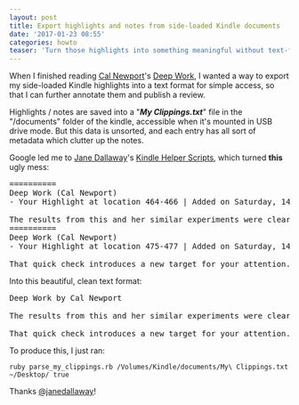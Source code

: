 ```yaml
---
layout: post
title: Export highlights and notes from side-loaded Kindle documents
date: '2017-01-23 08:55'
categories: howto
teaser: 'Turn those highlights into something meaningful without text-formatting pain'
---
```


When I finished reading [Cal Newport](http://calnewport.com/)'s [Deep Work](http://calnewport.com/books/deep-work/), I wanted a way to export my side-loaded Kindle highlights into a text format for simple access, so that I can further annotate them and publish a review.

Highlights / notes are saved into a "___My Clippings.txt___" file in the "/documents" folder of the kindle, accessible when it's mounted in USB drive mode. But this data is unsorted, and each entry has all sort of metadata which clutter up the notes.

Google led me to [Jane Dallaway](http://jane.dallaway.com/)'s [Kindle Helper Scripts](https://github.com/janedallaway/Kindle-Helper-Scripts), which turned __this__ ugly mess:

<pre>
==========
Deep Work (Cal Newport)
- Your Highlight at location 464-466 | Added on Saturday, 14 January 2017 09:13:02

The results from this and her similar experiments were clear: “People experiencing attention residue after switching tasks are likely to demonstrate poor performance on that next task,” and the more intense the residue, the worse the performance.
==========
Deep Work (Cal Newport)
- Your Highlight at location 475-477 | Added on Saturday, 14 January 2017 09:14:37

That quick check introduces a new target for your attention. Even worse, by seeing messages that you cannot deal with at the moment (which is almost always the case), you’ll be forced to turn back to the primary task with a secondary task left unfinished. The attention residue left by such unresolved switches dampens your performance.
</pre>

Into this beautiful, clean text format:

<pre>
Deep Work by Cal Newport

The results from this and her similar experiments were clear: “People experiencing attention residue after switching tasks are likely to demonstrate poor performance on that next task,” and the more intense the residue, the worse the performance. (464)

That quick check introduces a new target for your attention. Even worse, by seeing messages that you cannot deal with at the moment (which is almost always the case), you’ll be forced to turn back to the primary task with a secondary task left unfinished. The attention residue left by such unresolved switches dampens your performance. (475)
</pre>

To produce this, I just ran:

    ruby parse_my_clippings.rb /Volumes/Kindle/documents/My\ Clippings.txt ~/Desktop/ true

Thanks [@janedallaway](https://twitter.com/janedallaway)!

